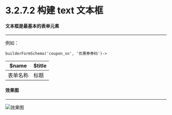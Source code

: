 3.2.7.2 构建 text 文本框
===

#### 文本框是最基本的表单元素
-------------------

例如：

```
builderFormSchema('coupon_sn', '优惠券券码')->
```

$name|$title
------|------
表单名称|标题|

#### 效果图
----------------------------------

![效果图](http://7xojjf.com1.z0.glb.clouddn.com/admintext.png)